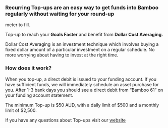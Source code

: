
### Recurring Top-ups are an easy way to get funds into Bamboo regularly without waiting for your round-up
meter to fill.

Top-up to reach your **Goals Faster** and benefit from  **Dollar Cost Averaging.**

Dollar Cost Averaging is an investment technique which involves buying a fixed dollar
amount of a particular investment on a regular schedule. No more worrying about having
to invest at the right time.

### How does it work?

When you top-up, a direct debit is issued to your funding account. If you have
sufficient funds, we will immediately schedule an asset purchase for you. After 1-3
bank days you should see a direct debit from “Bamboo 61” on your funding account
statement.

The minimum Top-up is $50 AUD, with a daily limit of $500 and a monthly limit of
$2,500.

If you have any questions about Top-ups visit our [website](https://getbamboo.io 'Bamboo')